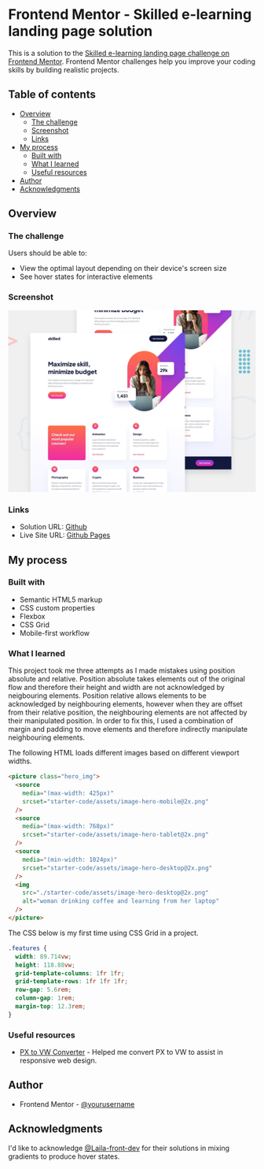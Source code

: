 # Frontend Mentor - Skilled e-learning landing page solution

This is a solution to the [Skilled e-learning landing page challenge on Frontend Mentor](https://www.frontendmentor.io/challenges/skilled-elearning-landing-page-S1ObDrZ8q). Frontend Mentor challenges help you improve your coding skills by building realistic projects.

## Table of contents

- [Overview](#overview)
  - [The challenge](#the-challenge)
  - [Screenshot](#screenshot)
  - [Links](#links)
- [My process](#my-process)
  - [Built with](#built-with)
  - [What I learned](#what-i-learned)
  - [Useful resources](#useful-resources)
- [Author](#author)
- [Acknowledgments](#acknowledgments)

## Overview

### The challenge

Users should be able to:

- View the optimal layout depending on their device's screen size
- See hover states for interactive elements

### Screenshot

![](./preview.jpg)

### Links

- Solution URL: [Github](https://github.com/delroscol98/Skilled-eLearning-Landing-Page)
- Live Site URL: [Github Pages](https://delroscol98.github.io/Skilled-eLearning-Landing-Page/)

## My process

### Built with

- Semantic HTML5 markup
- CSS custom properties
- Flexbox
- CSS Grid
- Mobile-first workflow

### What I learned

This project took me three attempts as I made mistakes using position absolute and relative. Position absolute takes elements out of the original flow and therefore their height and width are not acknowledged by neigbouring elements. Position relative allows elements to be acknowledged by neighbouring elements, however when they are offset from their relative position, the neighbouring elements are not affected by their manipulated position. In order to fix this, I used a combination of margin and padding to move elements and therefore indirectly manipulate neighbouring elements.

The following HTML loads different images based on different viewport widths.

```html
<picture class="hero_img">
  <source
    media="(max-width: 425px)"
    srcset="starter-code/assets/image-hero-mobile@2x.png"
  />
  <source
    media="(max-width: 768px)"
    srcset="starter-code/assets/image-hero-tablet@2x.png"
  />
  <source
    media="(min-width: 1024px)"
    srcset="starter-code/assets/image-hero-desktop@2x.png"
  />
  <img
    src="./starter-code/assets/image-hero-desktop@2x.png"
    alt="woman drinking coffee and learning from her laptop"
  />
</picture>
```

The CSS below is my first time using CSS Grid in a project.

```css
.features {
  width: 89.714vw;
  height: 118.88vw;
  grid-template-columns: 1fr 1fr;
  grid-template-rows: 1fr 1fr 1fr;
  row-gap: 5.6rem;
  column-gap: 1rem;
  margin-top: 12.3rem;
}
```

### Useful resources

- [PX to VW Converter](https://www.quick-tools.net/px-to-vw) - Helped me convert PX to VW to assist in responsive web design.

## Author

- Frontend Mentor - [@yourusername](https://www.frontendmentor.io/profile/delroscol98)

## Acknowledgments

I'd like to acknowledge [@Laila-front-dev](https://www.frontendmentor.io/profile/Laila-front-dev) for their solutions in mixing gradients to produce hover states.
